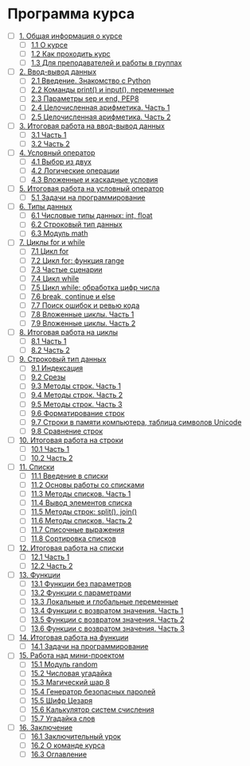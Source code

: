 # Программа курса
- [ ] [1. Общая информация о курсе]()
    - [ ] [1.1 О курсе]()
    - [ ] [1.2 Как проходить курс]()
    - [ ] [1.3 Для преподавателей и работы в группах]()

- [ ] [2. Ввод-вывод данных]()
    - [ ] [2.1 Введение. Знакомство с Python]()
    - [ ] [2.2 Команды print() и input(), переменные]()
    - [ ] [2.3 Параметры sep и end, PEP8]()
    - [ ] [2.4 Целочисленная арифметика. Часть 1]()
    - [ ] [2.5 Целочисленная арифметика. Часть 2]()

- [ ] [3. Итоговая работа на ввод-вывод данных]()
    - [ ] [3.1 Часть 1]()
    - [ ] [3.2 Часть 2]()

- [ ] [4. Условный оператор]()
    - [ ] [4.1 Выбор из двух]()
    - [ ] [4.2 Логические операции]()
    - [ ] [4.3 Вложенные и каскадные условия]()

- [ ] [5. Итоговая работа на условный оператор]()
    - [ ] [5.1 Задачи на программирование]()

- [ ] [6. Типы данных]()
    - [ ] [6.1 Числовые типы данных: int, float]()
    - [ ] [6.2 Строковый тип данных]()
    - [ ] [6.3 Модуль math]()

- [ ] [7. Циклы for и while]()
    - [ ] [7.1 Цикл for]()
    - [ ] [7.2 Цикл for: функция range]()
    - [ ] [7.3 Частые сценарии]()
    - [ ] [7.4 Цикл while]()
    - [ ] [7.5 Цикл while: обработка цифр числа]()
    - [ ] [7.6 break, continue и else]()
    - [ ] [7.7 Поиск ошибок и ревью кода]()
    - [ ] [7.8 Вложенные циклы. Часть 1]()
    - [ ] [7.9 Вложенные циклы. Часть 2]()

- [ ] [8. Итоговая работа на циклы]()
    - [ ] [8.1 Часть 1]()
    - [ ] [8.2 Часть 2]()

- [ ] [9. Строковый тип данных]()
    - [ ] [9.1 Индексация]()
    - [ ] [9.2 Срезы]()
    - [ ] [9.3 Методы строк. Часть 1]()
    - [ ] [9.4 Методы строк. Часть 2]()
    - [ ] [9.5 Методы строк. Часть 3]()
    - [ ] [9.6 Форматирование строк]()
    - [ ] [9.7 Строки в памяти компьютера, таблица символов Unicode]()
    - [ ] [9.8 Сравнение строк]()

- [ ] [10. Итоговая работа на строки]()
    - [ ] [10.1 Часть 1]()
    - [ ] [10.2 Часть 2]()

- [ ] [11. Списки]()
    - [ ] [11.1 Введение в списки]()
    - [ ] [11.2 Основы работы со списками]()
    - [ ] [11.3 Методы списков. Часть 1]()
    - [ ] [11.4 Вывод элементов списка]()
    - [ ] [11.5 Методы строк: split(), join()]()
    - [ ] [11.6 Методы списков. Часть 2]()
    - [ ] [11.7 Списочные выражения]()
    - [ ] [11.8 Сортировка списков]()

- [ ] [12. Итоговая работа на списки]()
    - [ ] [12.1 Часть 1]()
    - [ ] [12.2 Часть 2]()

- [ ] [13. Функции]()
    - [ ] [13.1 Функции без параметров]()
    - [ ] [13.2 Функции с параметрами]()
    - [ ] [13.3 Локальные и глобальные переменные]()
    - [ ] [13.4 Функции с возвратом значения. Часть 1]()
    - [ ] [13.5 Функции с возвратом значения. Часть 2]()
    - [ ] [13.6 Функции с возвратом значения. Часть 3]()

- [ ] [14. Итоговая работа на функции]()
    - [ ] [14.1 Задачи на программирование]()

- [ ] [15. Работа над мини-проектом]()
    - [ ] [15.1 Модуль random]()
    - [ ] [15.2 Числовая угадайка]()
    - [ ] [15.3 Магический шар 8]()
    - [ ] [15.4 Генератор безопасных паролей]()
    - [ ] [15.5 Шифр Цезаря]()
    - [ ] [15.6 Калькулятор систем счисления]()
    - [ ] [15.7 Угадайка слов]()

- [ ] [16. Заключение]()
    - [ ] [16.1 Заключительный урок]()
    - [ ] [16.2 О команде курса]()
    - [ ] [16.3 Оглавление]()
